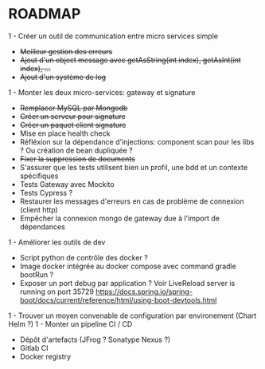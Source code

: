 # ROADMAP

1 - Créer un outil de communication entre micro services simple

- ~~Meilleur gestion des erreurs~~
- ~~Ajout d'un object message avec getAsString(int index), getAsInt(int index), ...~~
- ~~Ajout d'un système de log~~

1 - Monter les deux micro-services: gateway et signature

- ~~Remplacer MySQL par Mongodb~~
- ~~Créer un serveur pour signature~~
- ~~Créer un paquet client signature~~
- Mise en place health check
- Réfléxion sur la dépendance d'injections: component scan pour les libs ? Ou création de bean dupliquée ?
- ~~Fixer la suppression de documents~~
- S'assurer que les tests utilisent bien un profil, une bdd et un contexte spécifiques
- Tests Gateway avec Mockito
- Tests Cypress ?
- Restaurer les messages d'erreurs en cas de problème de connexion (client http)
- Empêcher la connexion mongo de gateway due à l'import de dépendances

1 - Améliorer les outils de dev

- Script python de contrôle des docker ?
- Image docker intégrée au docker compose avec command gradle bootRun ?
- Exposer un port debug par application ? Voir LiveReload server is running on port 35729 https://docs.spring.io/spring-boot/docs/current/reference/html/using-boot-devtools.html

1 - Trouver un moyen convenable de configuration par environement (Chart Helm ?)
1 - Monter un pipeline CI / CD

- Dépôt d'artefacts (JFrog ? Sonatype Nexus ?)
- Gitlab CI
- Docker registry
